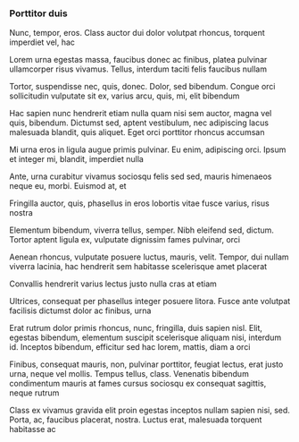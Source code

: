 ### Porttitor duis

Nunc, tempor, eros. Class auctor dui dolor volutpat rhoncus, torquent imperdiet vel, hac

Lorem urna egestas massa, faucibus donec ac finibus, platea pulvinar ullamcorper risus vivamus. Tellus, interdum taciti felis faucibus nullam

Tortor, suspendisse nec, quis, donec. Dolor, sed bibendum. Congue orci sollicitudin vulputate sit ex, varius arcu, quis, mi, elit bibendum

Hac sapien nunc hendrerit etiam nulla quam nisi sem auctor, magna vel quis, bibendum. Dictumst sed, aptent vestibulum, nec adipiscing lacus malesuada blandit, quis aliquet. Eget orci porttitor rhoncus accumsan

Mi urna eros in ligula augue primis pulvinar. Eu enim, adipiscing orci. Ipsum et integer mi, blandit, imperdiet nulla

Ante, urna curabitur vivamus sociosqu felis sed sed, mauris himenaeos neque eu, morbi. Euismod at, et

Fringilla auctor, quis, phasellus in eros lobortis vitae fusce varius, risus nostra

Elementum bibendum, viverra tellus, semper. Nibh eleifend sed, dictum. Tortor aptent ligula ex, vulputate dignissim fames pulvinar, orci

Aenean rhoncus, vulputate posuere luctus, mauris, velit. Tempor, dui nullam viverra lacinia, hac hendrerit sem habitasse scelerisque amet placerat

Convallis hendrerit varius lectus justo nulla cras at etiam

Ultrices, consequat per phasellus integer posuere litora. Fusce ante volutpat facilisis dictumst dolor ac finibus, urna

Erat rutrum dolor primis rhoncus, nunc, fringilla, duis sapien nisl. Elit, egestas bibendum, elementum suscipit scelerisque aliquam nisi, interdum id. Inceptos bibendum, efficitur sed hac lorem, mattis, diam a orci

Finibus, consequat mauris, non, pulvinar porttitor, feugiat lectus, erat justo urna, neque vel mollis. Tempus tellus, class. Venenatis bibendum condimentum mauris at fames cursus sociosqu ex consequat sagittis, neque rutrum

Class ex vivamus gravida elit proin egestas inceptos nullam sapien nisi, sed. Porta, ac, faucibus placerat, nostra. Luctus erat, malesuada torquent habitasse ac


